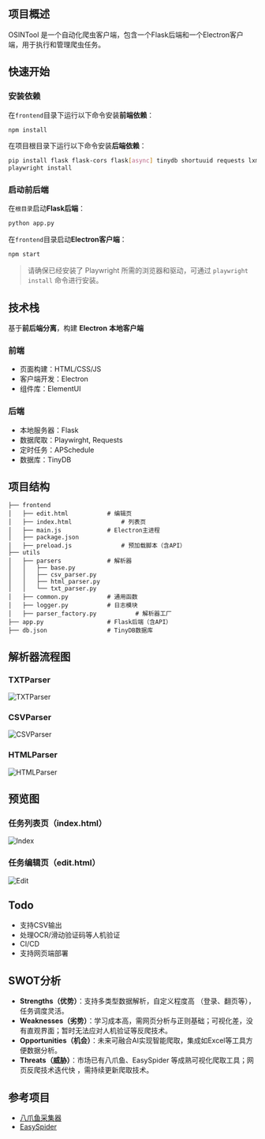 ## 项目概述

OSINTool 是一个自动化爬虫客户端，包含一个Flask后端和一个Electron客户端，用于执行和管理爬虫任务。

## 快速开始

### 安装依赖

在`frontend`目录下运行以下命令安装**前端依赖**：

```bash
npm install
```

在项目根目录下运行以下命令安装**后端依赖**：

```bash
pip install flask flask-cors flask[async] tinydb shortuuid requests lxml pandas aiofiles aiohttp apscheduler playwright
playwright install
```

### 启动前后端

在`根目录`启动**Flask后端**：

```bash
python app.py
```

在`frontend`目录启动**Electron客户端**：


```bash
npm start
```

> 请确保已经安装了 Playwright 所需的浏览器和驱动，可通过 `playwright install` 命令进行安装。



## 技术栈

基于**前后端分离**，构建 **Electron** **本地客户端**

### 前端

- 页面构建：HTML/CSS/JS
- 客户端开发：Electron
- 组件库：ElementUI

### 后端

- 本地服务器：Flask
- 数据爬取：Playwirght, Requests
- 定时任务：APSchedule
- 数据库：TinyDB



## 项目结构

```
├── frontend
│   ├── edit.html 	 		# 编辑页
│   ├── index.html  			# 列表页
│   ├── main.js 			# Electron主进程
│   ├── package.json
│   ├── preload.js  			# 预加载脚本（含API）
├── utils
│   ├── parsers  			# 解析器
│   │   ├── base.py
│   │   ├── csv_parser.py
│   │   ├── html_parser.py
│   │   └── txt_parser.py
│   ├── common.py  			# 通用函数
│   ├── logger.py  			# 日志模块
│   ├── parser_factory.py  	        # 解析器工厂
├── app.py  				# Flask后端（含API）
├── db.json  				# TinyDB数据库
```



## 解析器流程图

### TXTParser

![TXTParser](C:\Users\Zc\Desktop\osin\OSINTool\README\TXTParser.png)

### CSVParser

![CSVParser](C:\Users\Zc\Desktop\osin\OSINTool\img\CSVParser.png)

### HTMLParser

![HTMLParser](C:\Users\Zc\Desktop\osin\OSINTool\img\HTMLParser.png)

## 预览图

### 任务列表页（index.html）

![Index](C:\Users\Zc\Desktop\osin\OSINTool\img\Index.png)

### 任务编辑页（edit.html）

![Edit](C:\Users\Zc\Desktop\osin\OSINTool\img\Edit.png)



## Todo

- 支持CSV输出
- 处理OCR/滑动验证码等人机验证
- CI/CD
- 支持网页端部署



## SWOT分析

- **Strengths（优势）**：支持多类型数据解析，自定义程度高 （登录、翻页等），任务调度灵活。
- **Weaknesses（劣势）**：学习成本高，需网页分析与正则基础；可视化差，没有直观界面；暂时无法应对人机验证等反爬技术。
- **Opportunities（机会）**：未来可融合AI实现智能爬取，集成如Excel等工具方便数据分析。
- **Threats（威胁）**：市场已有八爪鱼、EasySpider 等成熟可视化爬取工具；网页反爬技术迭代快 ，需持续更新爬取技术。



## 参考项目

- [八爪鱼采集器](https://www.bazhuayu.com/)
- [EasySpider](https://www.easyspider.net/)